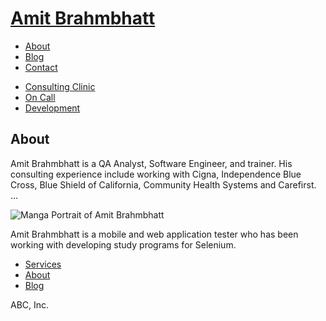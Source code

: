 <html>
    <head>
        <title>Amit Brahmbhatt</title>
        <meta name="viewport" content="user-scalable=no, width=device-width" />
        <link rel="stylesheet" type="text/css" href="android.css" media="only screen and (max-width: 600px)" />
        <link rel="stylesheet" type="text/css" href="desktop.css" media="screen and (min-width: 601px)" />
        <!--[if IE]>
        <link rel="stylesheet" type="text/css" href="desktop.css" media="all" /> 
        <![endif]-->
        <script type="text/javascript" src="jquery.js"></script>
        <script type="text/javascript" src="android.js"></script>
    </head>
    <body>
        <div id="container">
            <div id="header">
                <h1><a href="./">Amit Brahmbhatt</a></h1>
                <div id="utility">
                    <ul>
                        <li><a href="about.html">About</a></li>
                        <li><a href="blog.html">Blog</a></li>
                        <li><a href="contact.html">Contact</a></li>
                    </ul>
                </div>
                <div id="nav">
                    <ul>
                        <li><a href="consulting-clinic.html">Consulting Clinic</a></li>
                        <li><a href="on-call.html">On Call</a></li>
                        <li><a href="development.html">Development</a></li>
                      </ul>
                </div>
            </div>
            <div id="content">
                <h2>About</h2>
                <p>Amit Brahmbhatt is a QA Analyst, Software Engineer, and trainer. His consulting experience include working
                with Cigna, Independence Blue Cross, Blue Shield of California, Community Health Systems and Carefirst. ...</p>
            </div>
            <div id="sidebar">
                <img alt="Manga Portrait of Amit Brahmbhatt" src="ab-small.png">
                <p>Amit Brahmbhatt is a mobile and web application tester who has been working with developing study programs
                for Selenium.</p>
            </div>
            <div id="footer">
                <ul>
                    <li><a href="services.html">Services</a></li>
                    <li><a href="about.html">About</a></li>
                    <li><a href="blog.html">Blog</a></li>
                </ul>
                <p class="subtle">ABC, Inc.</p>
            </div>
        </div>
    </body>
</html>

